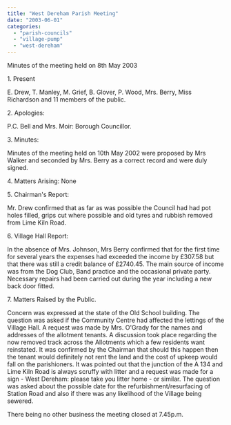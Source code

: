 ```yaml
---
title: "West Dereham Parish Meeting"
date: "2003-06-01"
categories: 
  - "parish-councils"
  - "village-pump"
  - "west-dereham"
---
```


Minutes of the meeting held on 8th May 2003

1\. Present

E. Drew, T. Manley, M. Grief, B. Glover, P. Wood, Mrs. Berry, Miss Richardson and 11 members of the public.

2\. Apologies:

P.C. Bell and Mrs. Moir: Borough Councillor.

3\. Minutes:

Minutes of the meeting held on 10th May 2002 were proposed by Mrs Walker and seconded by Mrs. Berry as a correct record and were duly signed.

4\. Matters Arising: None

5\. Chairman's Report:

Mr. Drew confirmed that as far as was possible the Council had had pot holes filled, grips cut where possible and old tyres and rubbish removed from Lime Kiln Road.

6\. Village Hall Report:

In the absence of Mrs. Johnson, Mrs Berry confirmed that for the first time for several years the expenses had exceeded the income by £307.58 but that there was still a credit balance of £2740.45. The main source of income was from the Dog Club, Band practice and the occasional private party. Necessary repairs had been carried out during the year including a new back door fitted.

7\. Matters Raised by the Public.

Concern was expressed at the state of the Old School building. The question was asked if the Community Centre had affected the lettings of the Village Hall. A request was made by Mrs. O'Grady for the names and addresses of the allotment tenants. A discussion took place regarding the now removed track across the Allotments which a few residents want reinstated. It was confirmed by the Chairman that should this happen then the tenant would definitely not rent the land and the cost of upkeep would fall on the parishioners. It was pointed out that the junction of the A 134 and Lime Kiln Road is always scruffy with litter and a request was made for a sign - West Dereham: please take you litter home - or similar. The question was asked about the possible date for the refurbishment/resurfacing of Station Road and also if there was any likelihood of the Village being sewered.

There being no other business the meeting closed at 7.45p.m.
